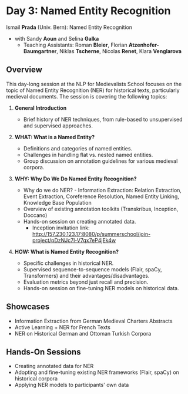 # Day 3: Named Entity Recognition

Ismail **Prada** (Univ. Bern): Named Entity Recognition
- with Sandy **Aoun** and Selina **Galka**
  - Teaching Assistants: Roman **Bleier**, Florian **Atzenhofer-Baumgartner**, Niklas **Tscherne**, Nicolas **Renet**, Klara **Venglarova**

## Overview

This day-long session at the NLP for Medievalists School focuses on the topic of Named Entity Recognition (NER) for historical texts, particularly medieval documents. The session is covering the following topics:

1. **General Introduction**
   - Brief history of NER techniques, from rule-based to unsupervised and supervised approaches.

2. **WHAT: What is a Named Entity?**
   - Definitions and categories of named entities.
   - Challenges in handling flat vs. nested named entities.
   - Group discussion on annotation guidelines for various medieval corpora.

3. **WHY: Why Do We Do Named Entity Recognition?**
   - Why do we do NER? - Information Extraction: Relation Extraction, Event Extraction, Coreference Resolution, Named Entity Linking, Knowledge Base Population
   - Overview of existing annotation toolkits (Transkribus, Inception, Doccano)
   - Hands-on session on creating annotated data.
      - Inception invitation link: http://157.230.123.17:8080/p/summerschool/join-project/pDzNJc7l-V7qx7eP4jEk4w

4. **HOW: What is Named Entity Recognition?**
   - Specific challenges in historical NER.
   - Supervised sequence-to-sequence models (Flair, spaCy, Transformers) and their advantages/disadvantages.
   - Evaluation metrics beyond just recall and precision.
   - Hands-on session on fine-tuning NER models on historical data.

## Showcases

- Information Extraction from German Medieval Charters Abstracts
- Active Learning + NER for French Texts 
- NER on Historical German and Ottoman Turkish Corpora 

## Hands-On Sessions

- Creating annotated data for NER
- Adopting and fine-tuning existing NER frameworks (Flair, spaCy) on historical corpora
- Applying NER models to participants' own data
